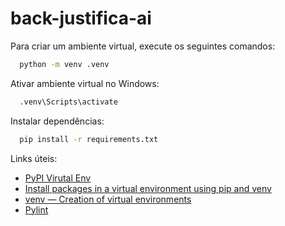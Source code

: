 # back-justifica-ai

Para criar um ambiente virtual, execute os seguintes comandos:
```bash
  python -m venv .venv
```

Ativar ambiente virtual no Windows:
```bash
  .venv\Scripts\activate
```

Instalar dependências:
```bash
  pip install -r requirements.txt
```

Links úteis:
- [PyPI Virutal Env](https://pypi.org/project/virtualenv/)
- [Install packages in a virtual environment using pip and venv](https://packaging.python.org/en/latest/guides/installing-using-pip-and-virtual-environments/)
- [venv — Creation of virtual environments](https://docs.python.org/3/library/venv.html)
- [Pylint](https://pypi.org/project/pylint/) 